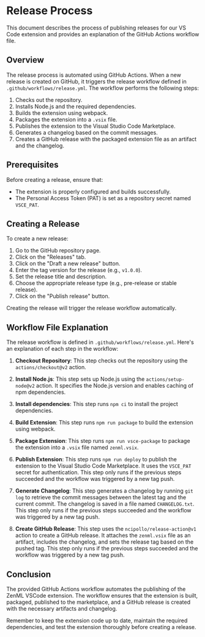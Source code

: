 # Release Process

This document describes the process of publishing releases for our VS Code extension and provides an explanation of the GitHub Actions workflow file.

## Overview

The release process is automated using GitHub Actions. When a new release is created on GitHub, it triggers the release workflow defined in `.github/workflows/release.yml`. The workflow performs the following steps:

1. Checks out the repository.
2. Installs Node.js and the required dependencies.
3. Builds the extension using webpack.
4. Packages the extension into a `.vsix` file.
5. Publishes the extension to the Visual Studio Code Marketplace.
6. Generates a changelog based on the commit messages.
7. Creates a GitHub release with the packaged extension file as an artifact and the changelog.

## Prerequisites

Before creating a release, ensure that:

- The extension is properly configured and builds successfully.
- The Personal Access Token (PAT) is set as a repository secret named `VSCE_PAT`.

## Creating a Release

To create a new release:

1. Go to the GitHub repository page.
2. Click on the "Releases" tab.
3. Click on the "Draft a new release" button.
4. Enter the tag version for the release (e.g., `v1.0.0`).
5. Set the release title and description.
6. Choose the appropriate release type (e.g., pre-release or stable release).
7. Click on the "Publish release" button.

Creating the release will trigger the release workflow automatically.

## Workflow File Explanation

The release workflow is defined in `.github/workflows/release.yml`. Here's an explanation of each step in the workflow:

1. **Checkout Repository**: This step checks out the repository using the `actions/checkout@v2` action.

2. **Install Node.js**: This step sets up Node.js using the `actions/setup-node@v2` action. It specifies the Node.js version and enables caching of npm dependencies.

3. **Install dependencies**: This step runs `npm ci` to install the project dependencies.

4. **Build Extension**: This step runs `npm run package` to build the extension using webpack.

5. **Package Extension**: This step runs `npm run vsce-package` to package the extension into a `.vsix` file named `zenml.vsix`.

6. **Publish Extension**: This step runs `npm run deploy` to publish the extension to the Visual Studio Code Marketplace. It uses the `VSCE_PAT` secret for authentication. This step only runs if the previous steps succeeded and the workflow was triggered by a new tag push.

7. **Generate Changelog**: This step generates a changelog by running `git log` to retrieve the commit messages between the latest tag and the current commit. The changelog is saved in a file named `CHANGELOG.txt`. This step only runs if the previous steps succeeded and the workflow was triggered by a new tag push.

8. **Create GitHub Release**: This step uses the `ncipollo/release-action@v1` action to create a GitHub release. It attaches the `zenml.vsix` file as an artifact, includes the changelog, and sets the release tag based on the pushed tag. This step only runs if the previous steps succeeded and the workflow was triggered by a new tag push.

## Conclusion

The provided GitHub Actions workflow automates the publishing of the ZenML VSCode extension. The workflow ensures that the extension is built, packaged, published to the marketplace, and a GitHub release is created with the necessary artifacts and changelog.

Remember to keep the extension code up to date, maintain the required dependencies, and test the extension thoroughly before creating a release.

